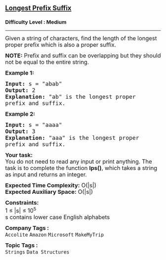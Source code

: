 <h2><a href="https://practice.geeksforgeeks.org/problems/longest-prefix-suffix2527/1?utm_source=geeksforgeeks&utm_medium=article_practice_tab&utm_campaign=article_practice_tab">Longest Prefix Suffix</a></h2><h3>Difficulty Level : Medium</h3><hr><div class="problems_problem_content__Xm_eO"><p><span style="font-size:18px">Given a string of characters, find the length of the longest proper prefix which is also a proper suffix.</span></p>

<p><span style="font-size:18px"><strong>NOTE:</strong> Prefix and suffix can be overlapping but they should not be equal to the entire string.</span></p>

<p><strong><span style="font-size:18px">Example 1:</span></strong></p>

<pre><span style="font-size:18px"><strong>Input:</strong> s = "abab"</span>
<span style="font-size:18px"><strong>Output:</strong> 2
<strong>Explanation:</strong> "ab" is the longest proper 
prefix and suffix. </span></pre>

<p><strong><span style="font-size:18px">Example 2:</span></strong></p>

<pre><span style="font-size:18px"><strong>Input:</strong> s = "aaaa"</span>
<span style="font-size:18px"><strong>Output:</strong> 3
<strong>Explanation:</strong> "aaa" is the longest proper 
prefix and suffix. </span></pre>

<p><span style="font-size:18px"><strong>Your task:</strong><br>
You do not need to read any input or print anything. The task is to complete the function <strong>lps()</strong>, which takes a string as input and returns an integer. </span></p>

<p><span style="font-size:18px"><strong>Expected Time Complexity:</strong>&nbsp;O(|s|)<br>
<strong>Expected Auxiliary Space:</strong>&nbsp;O(|s|)</span></p>

<p><span style="font-size:18px"><strong>Constraints:</strong></span><br>
<span style="font-size:18px">1 ≤ |s| ≤ 10<sup>5</sup><br>
s contains lower case English alphabets</span></p>
</div><p><span style=font-size:18px><strong>Company Tags : </strong><br><code>Accolite</code>&nbsp;<code>Amazon</code>&nbsp;<code>Microsoft</code>&nbsp;<code>MakeMyTrip</code>&nbsp;<br><p><span style=font-size:18px><strong>Topic Tags : </strong><br><code>Strings</code>&nbsp;<code>Data Structures</code>&nbsp;